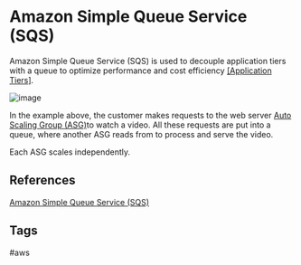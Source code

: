 # Amazon Simple Queue Service (SQS)

Amazon Simple Queue Service (SQS) is used to decouple application tiers with a queue to optimize performance and cost efficiency [[Application Tiers]](https://github.com/EliotKhachi//publicZk/tree/main/202309162313).  

![image](https://s3.us-west-1.amazonaws.com/zettelimages/Sat_Sep_16_04:11:24_PM_PDT_2023.png)

In the example above, the customer makes requests to the web server [Auto Scaling Group (ASG)](https://github.com/EliotKhachi//publicZk/tree/main/202309152017)to watch a video. All these requests are put into a queue, where another ASG reads from to process and serve the video.  

Each ASG scales independently.  

## References
[Amazon Simple Queue Service (SQS)](https://aws.amazon.com/pm/sqs/?trk=84951f72-fb87-4173-b32b-ced557711d5a&sc_channel=ps&ef_id=CjwKCAjwpJWoBhA8EiwAHZFzfqEsotVfstfhzKTRp_sRQkMWzNRLB8qbf-xoGsfp5QzCh5sPNc27vRoCGaYQAvD_BwE:G:s&s_kwcid=AL!4422!3!658520967044!!!g!!!19852662602!149878733460)

## Tags
#aws
